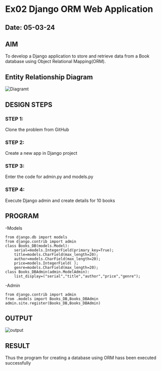 # Ex02 Django ORM Web Application
## Date: 05-03-24

## AIM
To develop a Django application to store and retrieve data from a Book database using Object Relational Mapping(ORM).

## Entity Relationship Diagram
![Diagramt](https://github.com/gowthamsec/ORM/assets/147933945/72c8380d-2118-4de6-84c7-a4906cb1e7ea)
## DESIGN STEPS

### STEP 1:
Clone the problem from GitHub

### STEP 2:
Create a new app in Django project

### STEP 3:
Enter the code for admin.py and models.py

### STEP 4:
Execute Django admin and create details for 10 books

## PROGRAM
-Models
```
from django.db import models
from django.contrib import admin
class Books_DB(models.Model):
    serial=models.IntegerField(primary_key=True);
    title=models.CharField(max_length=20);
    author=models.CharField(max_length=20);
    price=models.IntegerField( );
    genre=models.CharField(max_length=20);
class Books_DBAdmin(admin.ModelAdmin):
    list_display=("serial","title","author","price","genre");
```
-Admin
```
from django.contrib import admin
from .models import Books_DB,Books_DBAdmin 
admin.site.register(Books_DB,Books_DBAdmin)
```
## OUTPUT

![output](https://github.com/gowthamsec/ORM/assets/147933945/329f2b50-d14b-473e-9d77-9db6c3348f0c)
## RESULT
Thus the program for creating a database using ORM hass been executed successfully
